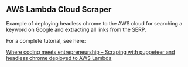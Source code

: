 ## AWS Lambda Cloud Scraper

Example of deploying headless chrome to the AWS cloud for searching a keyword on
Google and extracting all links from the SERP.

For a complete tutorial, see here: 

[Where coding meets entrepreneurship – Scraping with puppeteer and headless chrome deployed to AWS Lambda](https://incolumitas.com/2019/08/31/web-scraping-puppeteer-aws-lambda/)

